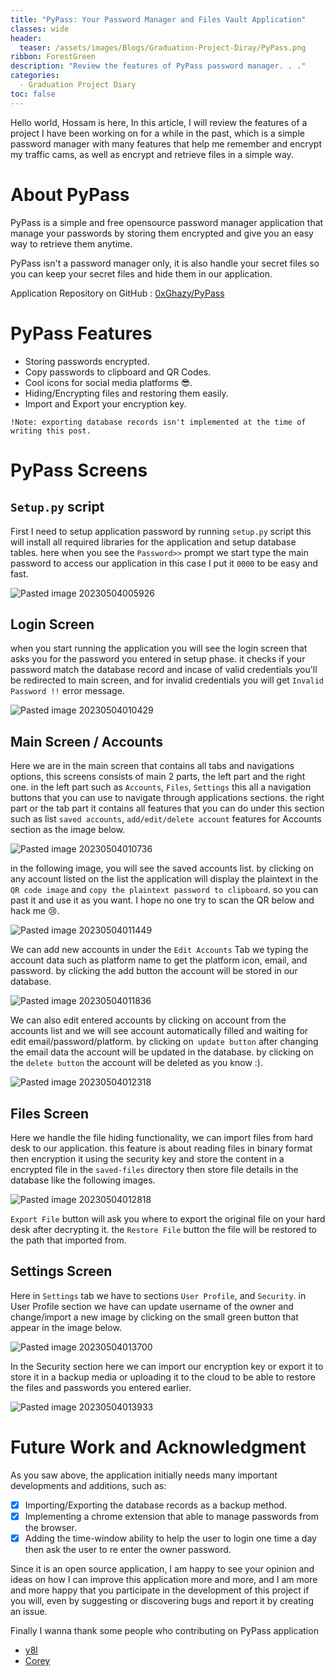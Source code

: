 ```yaml
---
title: "PyPass: Your Password Manager and Files Vault Application"
classes: wide
header:
  teaser: /assets/images/Blogs/Graduation-Project-Diray/PyPass.png
ribbon: ForestGreen
description: "Review the features of PyPass password manager. . ."
categories:
  - Graduation Project Diary
toc: false
---
```


Hello world, Hossam is here, In this article, I will review the features of a project I have been working on for a while in the past, which is a simple password manager with many features that help me remember and encrypt my traffic cams, as well as encrypt and retrieve files in a simple way.

# About PyPass

PyPass is a simple and  free opensource password manager application that manage your passwords by storing them encrypted and give you an easy way to retrieve them anytime.

PyPass isn't a password manager only, it is also handle your secret files so you can keep your secret files and hide them in our application.

Application Repository on GitHub : [0xGhazy/PyPass](https://github.com/0xGhazy/PyPass)

# PyPass Features

- Storing passwords encrypted.
- Copy passwords to clipboard and QR Codes.
- Cool icons for social media platforms 😎.
- Hiding/Encrypting files and restoring them easily.
- Import and Export your encryption key.

`!Note: exporting database records isn't implemented at the time of writing this post.`

# PyPass Screens

## `Setup.py` script

First I need to setup application password by running `setup.py` script this will install all required libraries for the application and setup database tables.
here when you see the `Password>>` prompt we start type the main password to access our application in this case I put it `0000` to be easy and fast.

![Pasted image 20230504005926](https://user-images.githubusercontent.com/60070427/236076543-30c02e74-744f-4e21-b63d-2ac0b724f173.png)

## Login Screen

when you start running the application you will see the login screen that asks you for the password you entered in setup phase. it checks if your password match the database record and incase of valid credentials you'll be redirected to main screen, and for invalid credentials you will get `Invalid Password !!` error message.

![Pasted image 20230504010429](https://user-images.githubusercontent.com/60070427/236076575-f2387740-8820-48c6-95d3-ed1e597a34c0.png)

## Main Screen / Accounts

Here we are in the main screen that contains all tabs and navigations options, this screens consists of main 2 parts, the left part and the right one. in the left part such as `Accounts`, `Files`, `Settings` this all a navigation buttons that you can use to navigate through applications sections. the right part or the tab part it contains all features that you can do under this section such as list `saved accounts`, `add/edit/delete account` features for Accounts section as the image below.

![Pasted image 20230504010736](https://user-images.githubusercontent.com/60070427/236076676-a8b689ec-78a3-44fa-8fae-003d52cbd20f.png)

in the following image, you will see the saved accounts list. by clicking on any account listed on the list the application will display the plaintext in the `QR code image` and `copy the plaintext password to clipboard`. so you can past it and use it as you want.
I hope no one try to scan the QR below and hack me 😢.

![Pasted image 20230504011449](https://user-images.githubusercontent.com/60070427/236076740-a27e7019-222b-49e5-9d6d-5bcac515b73c.png)

We can add new accounts in under the `Edit Accounts` Tab we typing the account data such as platform name to get the platform icon, email, and password. by clicking the add button  the account will be stored in our database.

![Pasted image 20230504011836](https://user-images.githubusercontent.com/60070427/236076877-9daae8aa-1329-4789-89a3-fd978a737be7.png)

We can also edit entered accounts by clicking on account from the accounts list and we will see account automatically filled and waiting for edit email/password/platform. by clicking on` update button` after changing the email data the account will be updated in the database. by clicking on the `delete button` the account will be deleted as you know :).

![Pasted image 20230504012318](https://user-images.githubusercontent.com/60070427/236076970-84160481-b8ff-4305-b39a-3f1fd2ca6a9b.png)

## Files Screen

Here we handle the file hiding functionality, we can import files from hard desk to our application. this feature is about reading files in binary format then encryption it using the security key and store the content in a encrypted file in the `saved-files` directory then store file details in the database like the following images.

![Pasted image 20230504012818](https://user-images.githubusercontent.com/60070427/236077097-37c70924-0bec-4237-b14c-f77f4e8905b4.png)

`Export File` button will ask you where to export the original file on your hard desk after decrypting it. the `Restore File` button the file will be restored to the path that imported from.

## Settings Screen

Here in `Settings` tab we have to sections `User Profile`, and `Security`. in User Profile section we have can update username of the owner and change/import a new image by clicking on the small green button that appear in the image below.

![Pasted image 20230504013700](https://user-images.githubusercontent.com/60070427/236077204-13579a4d-7031-4126-b36c-e1c68a82ddd2.png)

In the Security section here we can import our encryption key or export it to store it in a backup media or uploading it to the cloud to be able to restore the files and passwords you entered earlier.

![Pasted image 20230504013933](https://user-images.githubusercontent.com/60070427/236077257-d343b4eb-f873-4654-a8bd-785f9d10c3a0.png)

# Future Work and Acknowledgment

As you saw above, the application initially needs many important developments and additions, such as:
- [x] Importing/Exporting the database records as a backup method.
- [x] Implementing a chrome extension that able to manage passwords from the browser.
- [x] Adding the time-window ability to help the user to login one time a day then ask the user to re enter the owner password.

Since it is an open source application, I am happy to see your opinion and ideas on how I can improve this application more and more, and I am more and more happy that you participate in the development of this project if you will, even by suggesting or discovering bugs and report it by creating an issue.

Finally I wanna thank some people who contributing on PyPass application
- [y8l](https://github.com/yusufadell)
- [Corey](https://github.com/corey-new)

